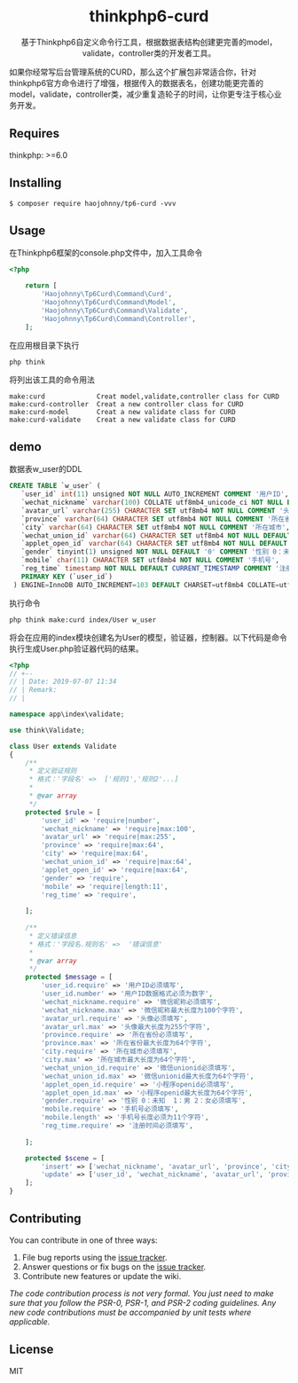 <h1 align="center"> thinkphp6-curd </h1>

<p align="center">
基于Thinkphp6自定义命令行工具，根据数据表结构创建更完善的model，validate，controller类的开发者工具。

如果你经常写后台管理系统的CURD，那么这个扩展包非常适合你，针对thinkphp6官方命令进行了增强，根据传入的数据表名，创建功能更完善的model，validate，controller类，减少重复造轮子的时间，让你更专注于核心业务开发。
</p>

## Requires

thinkphp: >=6.0

## Installing

```shell
$ composer require haojohnny/tp6-curd -vvv
```

## Usage

在Thinkphp6框架的console.php文件中，加入工具命令
```php
<?php

    return [
        'Haojohnny\Tp6Curd\Command\Curd',
        'Haojohnny\Tp6Curd\Command\Model',
        'Haojohnny\Tp6Curd\Command\Validate',
        'Haojohnny\Tp6Curd\Command\Controller',
    ];
```

在应用根目录下执行
    
    php think

将列出该工具的命令用法

    make:curd             Creat model,validate,controller class for CURD
    make:curd-controller  Creat a new controller class for CURD
    make:curd-model       Creat a new validate class for CURD
    make:curd-validate    Creat a new validate class for CURD


## demo

数据表w_user的DDL
```sql
CREATE TABLE `w_user` (
   `user_id` int(11) unsigned NOT NULL AUTO_INCREMENT COMMENT '用户ID',
   `wechat_nickname` varchar(100) COLLATE utf8mb4_unicode_ci NOT NULL DEFAULT '' COMMENT '微信昵称',
   `avatar_url` varchar(255) CHARACTER SET utf8mb4 NOT NULL COMMENT '头像',
   `province` varchar(64) CHARACTER SET utf8mb4 NOT NULL COMMENT '所在省份',
   `city` varchar(64) CHARACTER SET utf8mb4 NOT NULL COMMENT '所在城市',
   `wechat_union_id` varchar(64) CHARACTER SET utf8mb4 NOT NULL DEFAULT '' COMMENT '微信unionid',
   `applet_open_id` varchar(64) CHARACTER SET utf8mb4 NOT NULL DEFAULT '' COMMENT '小程序openid',
   `gender` tinyint(1) unsigned NOT NULL DEFAULT '0' COMMENT '性别 0：未知  1：男 2：女',
   `mobile` char(11) CHARACTER SET utf8mb4 NOT NULL COMMENT '手机号',
   `reg_time` timestamp NOT NULL DEFAULT CURRENT_TIMESTAMP COMMENT '注册时间',
   PRIMARY KEY (`user_id`)
 ) ENGINE=InnoDB AUTO_INCREMENT=103 DEFAULT CHARSET=utf8mb4 COLLATE=utf8mb4_unicode_ci ROW_FORMAT=COMPACT COMMENT='用户表';
```

执行命令

    php think make:curd index/User w_user
    
将会在应用的index模块创建名为User的模型，验证器，控制器。以下代码是命令执行生成User.php验证器代码的结果。
```php
<?php
// +--
// | Date: 2019-07-07 11:34
// | Remark:
// |

namespace app\index\validate;

use think\Validate;

class User extends Validate
{
    /**
     * 定义验证规则
     * 格式：'字段名' =>  ['规则1','规则2'...]
     *
     * @var array
     */
    protected $rule = [
        'user_id' => 'require|number',
        'wechat_nickname' => 'require|max:100',
        'avatar_url' => 'require|max:255',
        'province' => 'require|max:64',
        'city' => 'require|max:64',
        'wechat_union_id' => 'require|max:64',
        'applet_open_id' => 'require|max:64',
        'gender' => 'require',
        'mobile' => 'require|length:11',
        'reg_time' => 'require',
        
    ];
    
    /**
     * 定义错误信息
     * 格式：'字段名.规则名' =>  '错误信息'
     *
     * @var array
     */
    protected $message = [
        'user_id.require' => '用户ID必须填写',
        'user_id.number' => '用户ID数据格式必须为数字',
        'wechat_nickname.require' => '微信昵称必须填写',
        'wechat_nickname.max' => '微信昵称最大长度为100个字符',
        'avatar_url.require' => '头像必须填写',
        'avatar_url.max' => '头像最大长度为255个字符',
        'province.require' => '所在省份必须填写',
        'province.max' => '所在省份最大长度为64个字符',
        'city.require' => '所在城市必须填写',
        'city.max' => '所在城市最大长度为64个字符',
        'wechat_union_id.require' => '微信unionid必须填写',
        'wechat_union_id.max' => '微信unionid最大长度为64个字符',
        'applet_open_id.require' => '小程序openid必须填写',
        'applet_open_id.max' => '小程序openid最大长度为64个字符',
        'gender.require' => '性别 0：未知  1：男 2：女必须填写',
        'mobile.require' => '手机号必须填写',
        'mobile.length' => '手机号长度必须为11个字符',
        'reg_time.require' => '注册时间必须填写',
        
    ];

    protected $scene = [
        'insert' => ['wechat_nickname', 'avatar_url', 'province', 'city', 'wechat_union_id', 'applet_open_id', 'gender', 'mobile', 'reg_time'],
        'update' => ['user_id', 'wechat_nickname', 'avatar_url', 'province', 'city', 'wechat_union_id', 'applet_open_id', 'gender', 'mobile', 'reg_time'],        
    ];
}

```

    

## Contributing

You can contribute in one of three ways:

1. File bug reports using the [issue tracker](https://github.com/haojohnny/tp5-curd/issues).
2. Answer questions or fix bugs on the [issue tracker](https://github.com/haojohnny/tp5-curd/issues).
3. Contribute new features or update the wiki.

_The code contribution process is not very formal. You just need to make sure that you follow the PSR-0, PSR-1, and PSR-2 coding guidelines. Any new code contributions must be accompanied by unit tests where applicable._

## License

MIT